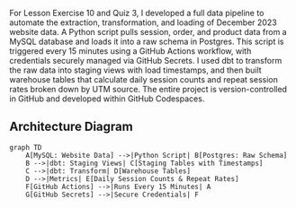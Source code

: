 For Lesson Exercise 10 and Quiz 3, I developed a full data pipeline to automate the extraction, transformation, and loading of December 2023 website data. A Python script pulls session, order, and product data from a MySQL database and loads it into a raw schema in Postgres. This script is triggered every 15 minutes using a GitHub Actions workflow, with credentials securely managed via GitHub Secrets. I used dbt to transform the raw data into staging views with load timestamps, and then built warehouse tables that calculate daily session counts and repeat session rates broken down by UTM source. The entire project is version-controlled in GitHub and developed within GitHub Codespaces.


## Architecture Diagram

```mermaid
graph TD
    A[MySQL: Website Data] -->|Python Script| B[Postgres: Raw Schema]
    B -->|dbt: Staging Views| C[Staging Tables with Timestamps]
    C -->|dbt: Transform| D[Warehouse Tables]
    D -->|Metrics| E[Daily Session Counts & Repeat Rates]
    F[GitHub Actions] -->|Runs Every 15 Minutes| A
    G[GitHub Secrets] -->|Secure Credentials| F
